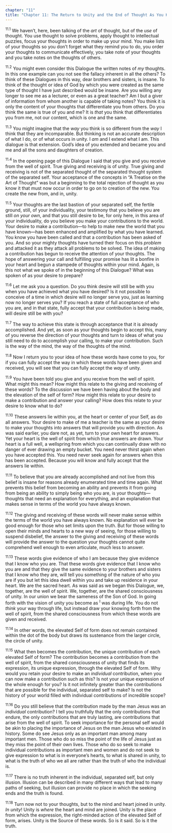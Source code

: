 ```yaml
---
chapter: "11"
title: "Chapter 11: The Return to Unity and the End of Thought As You Know It"
---
```


<sup>11.1</sup> We haven’t, here, been talking of the *art* of thought,
but of the *use* of thought. You use thought to solve problems, apply
thought to intellectual puzzles, focus your thoughts in order to make up
your mind.  You make lists of your thoughts so you don’t forget what
they remind you to do, you order your thoughts to communicate
effectively, you take note of your thoughts and you take notes on the
thoughts of others. 

<sup>11.2</sup> You might even consider this Dialogue the written notes
of *my* thoughts. In this one example can you not see the fallacy
inherent in all the others?  To think of these Dialogues in this way,
dear brothers and sisters, is insane. To think of the thought or idea of
God by which you were created as the same type of thought I have just
described would be insane. Are you willing any longer to see me as a
lecturer, or even as a great teacher? Am I but a giver of information
from whom another is capable of taking notes? You think it is only the
content of your thoughts that differentiate you from others. Do you
think the same is true of you and me? It is *that* you think that
differentiates you from me, not our content, which is one and the same. 

<sup>11.3</sup> You might imagine that the *way* you think is so
different from the *way* I think that they are incomparable. But
thinking is not an accurate description of what I do, or of what occurs
in unity. I *am* and I extend what I am. This dialogue is that
extension. God’s idea of you extended and became you and me and all the
sons and daughters of creation. 

<sup>11.4</sup> In the opening page of this Dialogue I said that you
give and you receive from the well of spirit.  True giving and receiving
is of unity.  True giving and receiving is not of the separated thought
of the separated thought system of the separated self. Your acceptance
of the concepts in “A Treatise on the Art of Thought” was but a
beginning to the total rejection of thought as you know it that must now
occur in order to go on to creation of the new. You create the new from,
and in, unity. 

<sup>11.5</sup> Your thoughts are the last bastion of your separated
self, the fertile ground, still, of your individuality, your testimony
that you believe you are still *on your own*, and that you still desire
to be, for only here, in this area of your individuality, do you believe
you make your contributions to the world. Your desire to make a
contribution—to help to make new the world that you have known—has been
enhanced and amplified by what you have learned. You know you have been
called and that a contribution has been asked of you. And so your mighty
thoughts have turned their focus on this *problem* and attacked it as
they attack all problems to be solved.  The idea of making a
contribution has begun to receive the attention of your thoughts. The
hope of answering your call and fulfilling your promise has lit a
bonfire in your heart and begun a stampede of thoughts within your mind.
Again, is this not what we spoke of in the beginning of this Dialogue?
What was spoken of as your desire to prepare? 

<sup>11.6</sup> Let me ask you a question. Do you think desire will
still be with you when you have achieved what you have desired? Is it
not possible to conceive of a time in which desire will no longer serve
you, just as learning now no longer serves you? If you reach a state of
full acceptance of who you are, and in that state, fully accept that
your contribution is being made, will desire still be with you? 

<sup>11.7</sup> The way to achieve this state is through acceptance that
it is already accomplished. And yet, as soon as your thoughts begin to
accept this, many of you reverse the direction of your thoughts and turn
to ideas of what you still need to do to accomplish your calling, to
make your contribution. Such is the way of the mind, the way of the
thoughts of the mind. 

<sup>11.8</sup> Now I return you to your idea of how these words have
come to you, for if you can fully accept the way in which these words
have been given and received, you will see that you can fully accept the
*way* of unity. 

<sup>11.9</sup> You have been told you give and you receive from the
well of spirit. What might this mean? How might this relate to the
giving and receiving of these words?  To the discussion we have been
having about the body and the elevation of the self of form? How might
this relate to your desire to make a contribution and answer your
calling? How does this relate to your desire to know what to do? 

<sup>11.10</sup> These answers lie within you, at the heart or center of
your Self, as do all answers. Your desire to make of me a teacher is the
same as your desire to make your thoughts into answers that will provide
you with direction. As was said earlier, you dare not, as yet, turn to
your own heart for answers. Yet your heart is the well of spirit from
which true answers are drawn. Your heart is a full well, a wellspring
from which you can continually draw with no danger of ever drawing an
empty bucket. You need never thirst again when you have accepted this.
You need never seek again for answers when this has been accepted.
Because you will know and fully accept that the answers lie within. 

<sup>11.11</sup> To believe that you are already accomplished and not
live from this belief is insane for reasons already enumerated time and
time again. What prevents this belief from becoming an ability and
prevents it from going from being an ability to simply being who you
are, is your thoughts—thoughts that need an explanation for everything,
and an explanation that makes sense in terms of the world you have
always known. 

<sup>11.12</sup> The giving and receiving of these words will never make
sense within the terms of the world you have always known. No
explanation will ever be good enough for those who set limits upon the
truth. But for those willing to open their minds and hearts to a new way
of seeing, for those willing to suspend disbelief, the answer to the
giving and receiving of these words will provide the answer to the
question your thoughts cannot quite comprehend well enough to even
articulate, much less to answer. 

<sup>11.13</sup> These words give evidence of who I am because they give
evidence that I know who you are. That these words give evidence that I
know who you are and that they give the same evidence to your brothers
and sisters that I know who they are, will tell you something of the
nature of who you are if you but let this idea dwell within you and take
up residence in your heart. We are the sacred heart. As was said as we
began this Dialogue, we, together, are the well of spirit. We, together,
are the shared consciousness of unity. In our union we bear the sameness
of the Son of God. In going forth with the vision of unity you become as
<sup>I</sup> was during life.  You do not *think* your way through life,
but instead draw your knowing forth from the well of spirit, from the
shared consciousness from which these words are given and received. 

<sup>11.14</sup> In other words, the elevated Self of form does not
remain contained within the dot of the body but draws its sustenance
from the larger circle, the circle of unity. 

<sup>11.15</sup> What then becomes the contribution, the unique
contribution of each elevated Self of form? The contribution becomes a
contribution from the well of spirit, from the shared consciousness of
unity that finds its expression, its unique expression, through the
elevated Self of form. Why would you retain your desire to make an
*individual* contribution, when you can now make a contribution such as
this? Is not your unique expression of the whole enough for you? Is it
not infinitely greater than the contributions that are possible for the
individual, separated self to make? Is not the history of your world
filled with individual contributions of incredible scope? 

<sup>11.16</sup> Do you still believe that the contribution made by the
man Jesus was an *individual* contribution? I tell you truthfully that
the only contributions that endure, the only contributions that are
truly lasting, are contributions that arise from the well of spirit. To
seek importance for the personal self would be akin to placing the
importance of Jesus on the man Jesus who existed in history. Some do see
Jesus only as an important man among many important men. Those who do so
miss the point of the life of Jesus just as they miss the point of their
own lives. Those who do so seek to make individual contributions as
important men and women and do not seek to give expression to what is in
everyone’s hearts, to what is shared in unity, to what is the truth of
who we all are rather than the truth of who the individual is.

<sup>11.17</sup> There is no truth inherent in the individual, separated
self, but only illusion. Illusion can be described in many different
ways that lead to many paths of seeking, but illusion can provide no
place in which the seeking ends and the truth is found. 

<sup>11.18</sup> Turn now not to your thoughts, but to the mind and
heart joined in unity. *In unity*! Unity is *where* the heart and mind
are joined. Unity is the place from which the expression, the
right-minded action of the elevated Self of form, arises. Unity is the
Source of these words. So is it said. So is it the truth.

